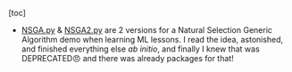 [toc]

- [NSGA.py](./NSGA.py) & [NSGA2.py](./NSGA2.py) are 2 versions for a Natural Selection Generic Algorithm demo when learning ML lessons. I read the idea, astonished, and finished everything else *ab initio*, and finally I knew that was DEPRECATED:angry: and there was already packages for that!